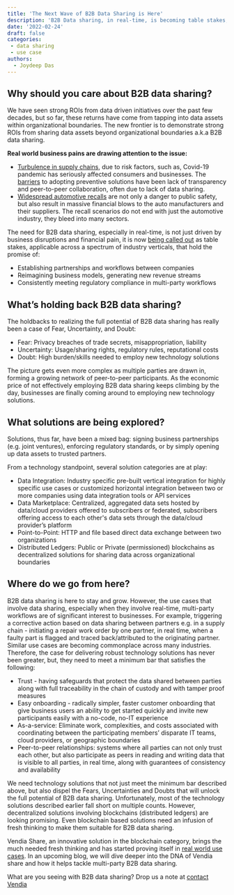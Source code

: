 ```yaml
---
title: 'The Next Wave of B2B Data Sharing is Here'
description: 'B2B Data sharing, in real-time, is becoming table stakes, especially as the pandemic and modern operations put a strain on everything from supply chains to product recalls.'
date: '2022-02-24'
draft: false
categories:
 - data sharing
 - use case 
authors:
  - Joydeep Das
---
```


## Why should you care about B2B data sharing?

We have seen strong ROIs from data driven initiatives over the past few decades, but so far, these returns have come from tapping into data assets within organizational boundaries. The new frontier is to demonstrate strong ROIs from sharing data assets beyond organizational boundaries a.k.a B2B data sharing.

**Real world business pains are drawing attention to the issue:**

- [Turbulence in supply chains](https://www.cnbc.com/2021/10/18/supply-chain-chaos-is-hitting-global-growth-and-could-get-worse.html), due to risk factors, such as, Covid-19 pandemic has seriously affected consumers and businesses. The [barriers](https://www.mckinsey.com/business-functions/operations/our-insights/overcoming-barriers-to-multitier-supplier-collaboration) to adopting preventive solutions have been lack of transparency and peer-to-peer collaboration, often due to lack of data sharing.
- [Widespread automotive recalls](https://www.statista.com/statistics/541703/united-states-vehicle-recalls/) are not only a danger to public safety, but also result in massive financial blows to the auto manufacturers and their suppliers. The recall scenarios do not end with just the automotive industry, they bleed into many sectors.

The need for B2B data sharing, especially in real-time, is not just driven by business disruptions and financial pain, it is now [being called out](https://www.gartner.com/smarterwithgartner/data-sharing-is-a-business-necessity-to-accelerate-digital-business) as table stakes, applicable across a spectrum of industry verticals, that hold the promise of:

- Establishing partnerships and workflows between companies
- Reimagining business models, generating new revenue streams
- Consistently meeting regulatory compliance in multi-party workflows

## What’s holding back B2B data sharing?

The holdbacks to realizing the full potential of B2B data sharing has really been a case of Fear, Uncertainty, and Doubt:

- Fear: Privacy breaches of trade secrets, misappropriation, liability
- Uncertainty: Usage/sharing rights, regulatory rules, reputational costs
- Doubt: High burden/skills needed to employ new technology solutions

The picture gets even more complex as multiple parties are drawn in, forming a growing network of peer-to-peer participants. As the economic price of not effectively employing B2B data sharing keeps climbing by the day, businesses are finally coming around to employing new technology solutions.

## What solutions are being explored?

Solutions, thus far, have been a mixed bag: signing business partnerships (e.g. joint ventures), enforcing regulatory standards, or by simply opening up data assets to trusted partners.

From a technology standpoint, several solution categories are at play:

- Data Integration: Industry specific pre-built vertical integration for highly specific use cases or customized horizontal integration between two or more companies using data integration tools or API services
- Data Marketplace: Centralized, aggregated data sets hosted by data/cloud providers offered to subscribers or federated, subscribers offering access to each other's data sets through the data/cloud provider’s platform
- Point-to-Point: HTTP and file based direct data exchange between two organizations
- Distributed Ledgers: Public or Private (permissioned) blockchains as decentralized solutions for sharing data across organizational boundaries

## Where do we go from here?

B2B data sharing is here to stay and grow. However, the use cases that involve data sharing, especially when they involve real-time, multi-party workflows are of significant interest to businesses. For example, triggering a corrective action based on data sharing between partners e.g. in a supply chain - initiating a repair work order by one partner, in real time, when a faulty part is flagged and traced back/attributed to the originating partner. Similar use cases are becoming commonplace across many industries. Therefore, the case for delivering robust technology solutions has never been greater, but, they need to meet a minimum bar that satisfies the following:

- Trust - having safeguards that protect the data shared between parties along with full traceability in the chain of custody and with tamper proof measures
- Easy onboarding -  radically simpler, faster customer onboarding that give business users an ability to get started quickly and invite new participants easily with a no-code, no-IT experience
- As-a-service: Eliminate work, complexities, and costs associated with coordinating between the participating members’ disparate IT teams, cloud providers, or geographic boundaries
- Peer-to-peer relationships: systems where all parties can not only trust each other, but also participate as peers in reading and writing data that is visible to all parties, in real time, along with guarantees of consistency and availability

We need technology solutions that not just meet the minimum bar described above, but also dispel the Fears, Uncertainties and Doubts that will unlock the full potential of B2B data sharing. Unfortunately, most of the technology solutions described earlier fall short on multiple counts. However, decentralized solutions involving blockchains (distributed ledgers) are looking promising. Even blockchain based solutions need an infusion of fresh thinking to make them suitable for B2B data sharing.

Vendia Share, an innovative solution in the blockchain category, brings the much needed fresh thinking and has started proving itself in [real world use cases](https://www.vendia.net/case-studies). In an upcoming blog, we will dive deeper into the DNA of Vendia share and how it helps tackle multi-party B2B data sharing.

What are you seeing with B2B data sharing? Drop us a note at [contact Vendia](https://www.vendia.net/contact-us)                                                                                                                
